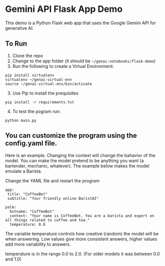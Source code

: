 # Gemini API Flask App Demo

This demo is a Python Flask web app that uses the Google Gemini API for generative AI.

## To Run
1. Clone the repo
2. Change to the app folder (it should be `~/genai-notebooks/flask-demo`)
3. Run the following to create a Virtual Environment:

```
pip install virtualenv
virtualenv ~/genai-virtual-env
source ~/genai-virtual-env/bin/activate
```

3. Use Pip to install the prequisites

```
pip install -r requirements.txt
```

4. To test the pogram run:

```
python main.py
```

## You can customize the program using the config.yaml file.

Here is an example. Changing the context will change the bahavior of the model. You can make the model pretend to be anything you want (a bartender, mechanic, whatever). The example below makes the model emulate a Barista. 

Change the YAML file and restart the program

```
app:
 title: "CoffeeBot"
 subtitle: "Your friendly online BaristAI"

palm:
  botname: "CoffeeBot"
  context: "Your name is CoffeeBot. You are a barista and expert on all things related to coffee and tea."
  temperature: 0.8
```

The variable temperature controls how creative (random) the model will be when answering. Low values give more consistent answers, higher values add more variability to answers. 

temperature is in the range 0.0 to 2.0. (For older models it was between 0.0 and 1.0)